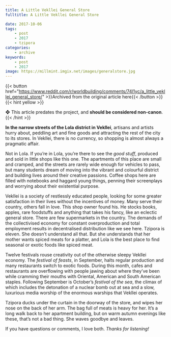 ```yaml
---
title: A Little Vekllei General Store
fulltitle: A Little Vekllei General Store

date: 2017-10-06
tags:
    - post
    - 2017
    - tzipora
categories:
    - archive
keywords:
    - post
    - 2017
image: https://millmint.imgix.net/images/generalstore.jpg
---
```

{{< button href="https://www.reddit.com/r/worldbuilding/comments/74l1yc/a_little_vekllei_general_store/" >}}Archived from the original article here{{< /button >}}
{{< hint yellow >}}

❖ This article predates the project, and **should be considered non-canon**.
{{< /hint >}}

**In the narrow streets of the Lola district in Vekllei**, artisans and artists hurry about, peddling art and fine goods and attracting the rest of the city to its stores. In Vekllei, there is no currency, so shopping is almost always a pragmatic affair.

Not in Lola. If you’re in Lola, you’re there to see the *good stuff*, produced and sold in little shops like this one. The apartments of this place are small and cramped, and the streets are rarely wide enough for vehicles to pass, but many students dream of moving into the vibrant and colourful district and building lives around their creative passions. Coffee shops here are filled with notebooks and haggard young things, penning their screenplays and worrying about their existential purpose.

Vekllei is a society of restlessly educated people, looking for some greater satisfaction in their lives without the incentives of money. Many serve their country, others fall in love. This shop owner found his. He stocks books, apples, rare foodstuffs and anything that takes his fancy, like an eclectic general store. There are few supermarkets in the country. The demands of the collectivised economy for constant overproduction and total employment results in decentralised distribution like we see here. Tzipora is eleven. She doesn’t understand all that. But she understands that her mother wants spiced meats for a platter, and Lola is the best place to find seasonal or exotic foods like spiced meat.

Twelve festivals rouse creativity out of the otherwise sleepy Vekllei economy. The *festival of feasts*, in September, halts regular production and many restaurants switch to exotic foods. During this month, cafes and restaurants are overflowing with people jawing about where they’ve been while cramming their mouths with Oriental, American and South American staples. Following September is October’s *festival of the sea*, the climax of which includes the detonation of a nuclear bomb out at sea and a slow, luxurious media worship of the enormous warships that Vekllei operates.

Tzipora ducks under the curtain in the doorway of the store, and wipes her nose on the back of her arm. The bag full of meats is heavy for her. It’s a long walk back to her apartment building, but on warm autumn evenings like these, that’s not a bad thing. She waves goodbye and leaves.

If you have questions or comments, I love both. *Thanks for listening!*
